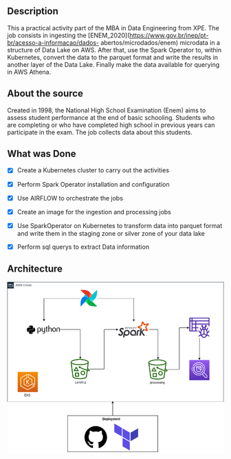 ## Description

This a practical activity part of the MBA in Data Engineering from XPE. The job consists in ingesting the
[ENEM_2020](https://www.gov.br/inep/pt-br/acesso-a-informacao/dados-
abertos/microdados/enem) microdata in a structure of Data Lake on AWS. After that, use the Spark Operator to, within Kubernetes, convert the data to the parquet format and write the results in another layer of the Data Lake. Finally make the data available for querying in AWS Athena.

## About the source

Created in 1998, the National High School Examination (Enem) aims to assess student performance at the end of basic schooling. Students who are completing or who have completed high school in previous years can participate in the exam. The job collects data about this students.
## What was Done

- [X] Create a Kubernetes cluster to carry out the activities
- [X] Perform Spark Operator installation and configuration
- [X] Use AIRFLOW to orchestrate the jobs
- [X] Create an image for the ingestion and processing jobs
- [X] Use SparkOperator on Kubernetes to transform data into
parquet format and write them in the staging zone or silver zone of your data
lake
- [X] Perform sql querys to extract Data information


## Architecture

![AWS Terraform v1](/img/arq.png)
